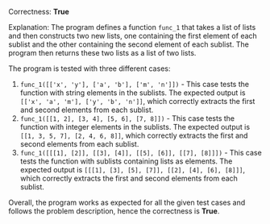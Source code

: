 Correctness: **True**

Explanation: 
The program defines a function `func_1` that takes a list of lists and then constructs two new lists, one containing the first element of each sublist and the other containing the second element of each sublist. The program then returns these two lists as a list of two lists.

The program is tested with three different cases:
1. `func_1([['x', 'y'], ['a', 'b'], ['m', 'n']])` - This case tests the function with string elements in the sublists. The expected output is `[['x', 'a', 'm'], ['y', 'b', 'n']]`, which correctly extracts the first and second elements from each sublist.
2. `func_1([[1, 2], [3, 4], [5, 6], [7, 8]])` - This case tests the function with integer elements in the sublists. The expected output is `[[1, 3, 5, 7], [2, 4, 6, 8]]`, which correctly extracts the first and second elements from each sublist.
3. `func_1([[[1], [2]], [[3], [4]], [[5], [6]], [[7], [8]]])` - This case tests the function with sublists containing lists as elements. The expected output is `[[[1], [3], [5], [7]], [[2], [4], [6], [8]]]`, which correctly extracts the first and second elements from each sublist.

Overall, the program works as expected for all the given test cases and follows the problem description, hence the correctness is **True**.